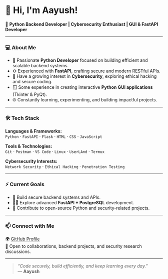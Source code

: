 # 👋 Hi, I'm Aayush!  

🚀 **Python Backend Developer | Cybersecurity Enthusiast | GUI & FastAPI Developer**

---

### 💻 About Me
- 🐍 Passionate **Python Developer** focused on building efficient and scalable backend systems.  
- ⚙️ Experienced with **FastAPI**, crafting secure and modern RESTful APIs.  
- 🧠 Have a growing interest in **Cybersecurity**, exploring ethical hacking and secure coding.  
- 🪟 Some experience in creating interactive **Python GUI applications** (Tkinter & PyQt).  
- 🌐 Constantly learning, experimenting, and building impactful projects.  

---

### 🛠️ Tech Stack
**Languages & Frameworks:**  
`Python` · `FastAPI` · `Flask` · `HTML` · `CSS` · `JavaScript`  

**Tools & Technologies:**  
`Git` · `Postman` · `VS Code` · `Linux` · `UserLAnd` · `Termux`  

**Cybersecurity Interests:**  
`Network Security` · `Ethical Hacking` · `Penetration Testing`  

---

### ⚡ Current Goals
- 🔐 Build secure backend systems and APIs.  
- 🧑‍💻 Explore advanced **FastAPI + PostgreSQL** development.  
- 🚀 Contribute to open-source Python and security-related projects.  

---

### 📫 Connect with Me
🌍 [GitHub Profile](https://github.com/your-username)  
💬 Open to collaborations, backend projects, and security research discussions.  

---

> *“Code securely, build efficiently, and keep learning every day.”*  
— **Aayush**
